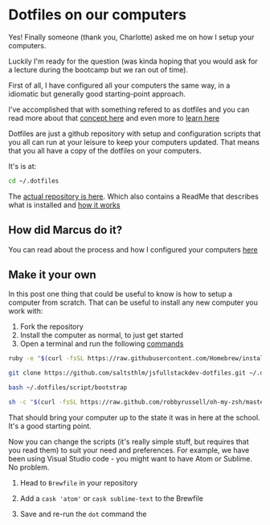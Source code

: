 # Dotfiles on our computers

Yes! Finally someone (thank you, Charlotte) asked me on how I setup your computers. 

Luckily I'm ready for the question (was kinda hoping that you would ask for a lecture during the bootcamp but we ran out of time). 

First of all, I have configured all your computers the same way, in a idiomatic but generally good starting-point approach. 

I've accomplished that with something refered to as dotfiles and you can read more about that [concept here](https://zachholman.com/2010/08/dotfiles-are-meant-to-be-forked/)  and even more to [learn here](https://dotfiles.github.io/)

Dotfiles are just a github repository with setup and configuration scripts that you all can run at your leisure to keep your computers updated. That means that you all have a copy of the dotfiles on your computers. 

It's is at:

```bash
cd ~/.dotfiles
```

The [actual repository is here](https://github.com/saltsthlm/jsfullstackdev-dotfiles). Which also contains a ReadMe that describes what is installed and [how it works](https://github.com/saltsthlm/jsfullstackdev-dotfiles/blob/master/README.md)

## How did Marcus do it? 

You can read about the process and how I configured your computers [here](http://www.marcusoft.net/2018/08/what-i-learned-when-installing-developer-computers-in-hours.html)

## Make it your own

In this post one thing that could be useful to know is how to setup a computer from scratch. That can be useful to install any new computer you work with:

1. Fork the repository
2. Install the computer as normal, to just get started
3. Open a terminal and run the following [commands](https://github.com/saltsthlm/jsfullstackdev-dotfiles/blob/master/script/automationAug18.sh)

```bash
ruby -e "$(curl -fsSL https://raw.githubusercontent.com/Homebrew/install/master/install)"

git clone https://github.com/saltsthlm/jsfullstackdev-dotfiles.git ~/.dotfiles

bash ~/.dotfiles/script/bootstrap

sh -c "$(curl -fsSL https://raw.github.com/robbyrussell/oh-my-zsh/master/tools/install.sh)"
```

That should bring your computer up to the state it was in here at the school. It's a good starting point. 

Now you can change the scripts (it's really simple stuff, but requires that you read them) to suit your need and preferences. For example, we have been using Visual Studio code - you might want to have Atom or Sublime. No problem. 

1. Head to `Brewfile` in your repository

2. Add a `cask 'atom'` or `cask sublime-text` to the Brewfile

3. Save and re-run the `dot` command the 

    
